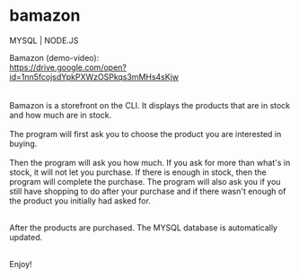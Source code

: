 # bamazon
MYSQL  |  NODE.JS

Bamazon (demo-video):<br>
https://drive.google.com/open?id=1nn5fcojsdYpkPXWzOSPkqs3mMHs4sKjw <br>
<br><br>
Bamazon is a storefront on the CLI. It displays the products that are in stock and how much are in stock. 
<br><br>
The program will first ask you to choose the product you are interested in buying.<br><br>
Then the program will ask you how much. If you ask for more than what's in stock, it will not let you purchase. If there is enough in stock, then the program will complete the purchase. The program will also ask you if you still have shopping to do after your purchase and if there wasn't enough of the product you initially had asked for. <br><br>

After the products are purchased. The MYSQL database is automatically updated. <br><br>

Enjoy!

